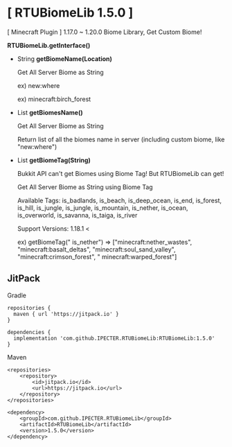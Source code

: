 # [ RTUBiomeLib 1.5.0 ]

[ Minecraft Plugin ] 1.17.0 ~ 1.20.0 Biome Library, Get Custom Biome!

**RTUBiomeLib.getInterface()**

- String **getBiomeName(Location)**

  Get All Server Biome as String

  ex) new:where

  ex) minecraft:birch_forest

- List<String> **getBiomesName()**

  Get All Server Biome as String

  Return list of all the biomes name in server (including custom biome, like "new:where")

- List<String> **getBiomeTag(String)**

  Bukkit API can't get Biomes using Biome Tag! But RTUBiomeLib can get!

  Get All Server Biome as String using Biome Tag

  Available Tags: is_badlands, is_beach, is_deep_ocean, is_end, is_forest, is_hill, is_jungle, is_jungle, is_mountain,
  is_nether, is_ocean, is_overworld, is_savanna, is_taiga,
  is_river

  Support Versions: 1.18.1 <

  ex) getBiomeTag("
  is_nether") => ["minecraft:nether_wastes", "minecraft:basalt_deltas", "minecraft:soul_sand_valley", "minecraft:crimson_forest", "
  minecraft:warped_forest"]

## JitPack

Gradle

```
repositories {
  maven { url 'https://jitpack.io' }
}

dependencies {
  implementation 'com.github.IPECTER.RTUBiomeLib:RTUBiomeLib:1.5.0'
}
```

Maven

```access transformers
<repositories>
    <repository>
        <id>jitpack.io</id>
        <url>https://jitpack.io</url>
    </repository>
</repositories>

<dependency>
    <groupId>com.github.IPECTER.RTUBiomeLib</groupId>
    <artifactId>RTUBiomeLib</artifactId>
    <version>1.5.0</version>
</dependency>
```

